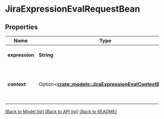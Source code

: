 # JiraExpressionEvalRequestBean

## Properties

Name | Type | Description | Notes
------------ | ------------- | ------------- | -------------
**expression** | **String** | The Jira expression to evaluate. | 
**context** | Option<[**crate::models::JiraExpressionEvalContextBean**](JiraExpressionEvalContextBean.md)> | The context in which the Jira expression is evaluated. | [optional]

[[Back to Model list]](../README.md#documentation-for-models) [[Back to API list]](../README.md#documentation-for-api-endpoints) [[Back to README]](../README.md)


